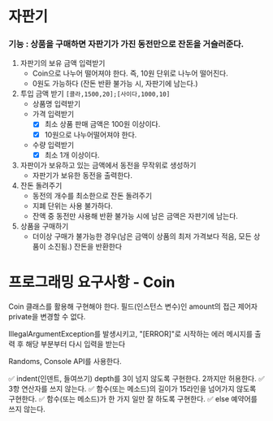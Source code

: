 # 자판기
### 기능 : 상품을 구매하면 자판기가 가진 동전만으로 잔돈을 거슬러준다.
1. 자판기의 보유 금액 입력받기
   - Coin으로 나누어 떨어져야 한다. 즉, 10원 단위로 나누어 떨어진다.
   - 0원도 가능하다 (잔돈 반환 불가능 시, 자판기에 남는다.)
2. 투입 금액 받기
   ```[콜라,1500,20];[사이다,1000,10]```
   - 상품명 입력받기
   - 가격 입력받기
     - [x] 최소 상품 판매 금액은 100원 이상이다.
     - [x] 10원으로 나누어떨어져야 한다.
   - 수량 입력받기
     - [x] 최소 1개 이상이다.
3. 자판이가 보유하고 있는 금액에서 동전을 무작위로 생성하기
   - 자판기가 보유한 동전을 출력한다.
4. 잔돈 돌려주기
   - 동전의 개수를 최소한으로 잔돈 돌려주기
   - 지폐 단위는 사용 불가하다.
   - 잔액 중 동전만 사용해 반환 불가능 시에 남은 금액은 자판기에 남는다.
5. 상품을 구매하기
   - 더이상 구매가 불가능한 경우(남은 금액이 상품의 최저 가격보다 적음, 모든 상품이 소진됨.) 잔돈을 반환한다


# 프로그래밍 요구사항 - Coin
Coin 클래스를 활용해 구현해야 한다.
필드(인스턴스 변수)인 amount의 접근 제어자 private을 변경할 수 없다.

IllegalArgumentException를 발생시키고, "[ERROR]"로 시작하는 에러 메시지를 출력 후 해당 부분부터 다시 입력을 받는다

Randoms, Console API를 사용한다.

✅ indent(인덴트, 들여쓰기) depth를 3이 넘지 않도록 구현한다. 2까지만 허용한다.
✅ 3항 연산자를 쓰지 않는다.
✅ 함수(또는 메소드)의 길이가 15라인을 넘어가지 않도록 구현한다.
✅ 함수(또는 메소드)가 한 가지 일만 잘 하도록 구현한다.
✅ else 예약어를 쓰지 않는다.